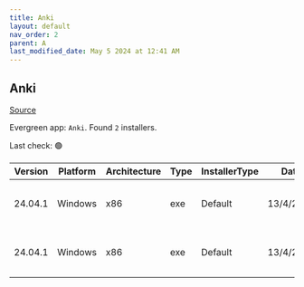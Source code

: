 ```yaml
---
title: Anki
layout: default
nav_order: 2
parent: A
last_modified_date: May 5 2024 at 12:41 AM
---
```


## Anki

[Source](https://github.com/ankitects/anki/)

Evergreen app: `Anki`. Found `2` installers.

Last check: 🟢

| Version | Platform | Architecture | Type | InstallerType | Date      | Size      | URI                                                                                                                                                                                  |
| ------- | -------- | ------------ | ---- | ------------- | --------- | --------- | ------------------------------------------------------------------------------------------------------------------------------------------------------------------------------------ |
| 24.04.1 | Windows  | x86          | exe  | Default       | 13/4/2024 | 125105944 | [https://github.com/ankitects/anki/releases/download/24.04.1/anki-24.04.1-windows-qt5.exe](https://github.com/ankitects/anki/releases/download/24.04.1/anki-24.04.1-windows-qt5.exe) |
| 24.04.1 | Windows  | x86          | exe  | Default       | 13/4/2024 | 152341992 | [https://github.com/ankitects/anki/releases/download/24.04.1/anki-24.04.1-windows-qt6.exe](https://github.com/ankitects/anki/releases/download/24.04.1/anki-24.04.1-windows-qt6.exe) |
